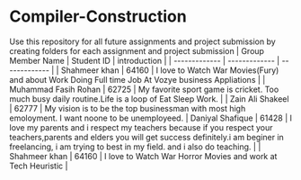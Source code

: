 # Compiler-Construction
Use this repository for all future assignments and project submission by creating folders for each assignment and project submission
| Group Member Name  | Student ID | introduction  |
| ------------- | ------------- | ------------- |
| Shahmeer khan  | 64160  |  I love to Watch War Movies(Fury) and about Work Doing Full time Job At Vozye business Appliations |
| Muhammad Fasih Rohan  | 62725  | My favorite sport game is cricket. Too much busy daily routine.Life is a loop of Eat Sleep Work.   |
| Zain Ali Shakeel  | 62777  | My vision is to be the top businessman with most high emoloyment. I want noone to be unemployeed. 
| Daniyal Shafique | 61428 | I love my parents and i respect my teachers because if you respect your teachers,parents and elders you will get success definitely.i am beginer in freelancing, i am trying to best in my field. and i also do teaching. |
| Shahmeer khan  | 64160  |  I love to Watch War Horror Movies and work at Tech Heuristic |
